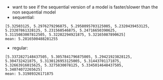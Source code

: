 - want to see if the sequential version of a model is faster/slower than the non sequential model
- sequential:
```
[5.32503125, 5.2976279296875, 5.2958095703125005, 5.2320439453125, 5.23207861328125, 5.231560546875, 5.24716650390625, 5.3115083007812505, 5.32202294921875, 5.32165087890625]
mean: 5.2816500488281255
```

- regular:
```
[5.3372827148437505, 5.3057841796875005, 5.29421923828125, 5.304732421875, 5.3130126953125005, 5.31443701171875, 5.32663916015625, 5.3275830078125, 5.3345014648437505, 5.34074072265625]
mean: 5.31989326171875
```